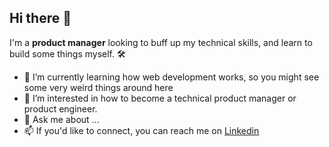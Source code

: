 ## Hi there 👋

I'm a <b>product manager</b> looking to buff up my technical skills, and learn to build some things myself. 🛠

- 🌱 I’m currently learning how web development works, so you might see some very weird things around here
- 🤔 I’m interested in how to become a technical product manager or product engineer. 
- 💬 Ask me about ...
- 📫 If you'd like to connect, you can reach me on [Linkedin](www.linkedin.com/in/rmtaber)

